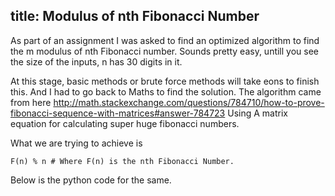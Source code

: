 title: Modulus of nth Fibonacci Number
--------------------

As part of an assignment I was asked to find an optimized algorithm to find the m modulus of nth Fibonacci number.
Sounds pretty easy, untill you see the size of the inputs, n has 30 digits in it.

At this stage, basic methods or brute force methods will take eons to finish this. And I had to go back to Maths to find the solution.
The algorithm came from here http://math.stackexchange.com/questions/784710/how-to-prove-fibonacci-sequence-with-matrices#answer-784723
Using A matrix equation for calculating super huge fibonacci numbers.

What we are trying to achieve is
```
F(n) % n # Where F(n) is the nth Fibonacci Number.
```

Below is the python code for the same.

<script src="https://gist.github.com/rajarju/3cc220e6f9c9993f7ed2.js"></script>
